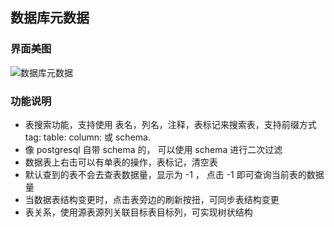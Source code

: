 ## 数据库元数据

### 界面美图

![数据库元数据](C:\Users\091795960\Desktop\sanritools2.0\数据库元数据.png)

### 功能说明 

* 表搜索功能，支持使用 表名，列名，注释，表标记来搜索表，支持前缀方式 tag: table: column:  或 schema.  
* 像 postgresql 自带 schema 的， 可以使用 schema 进行二次过滤
* 数据表上右击可以有单表的操作，表标记，清空表
* 默认查到的表不会去查表数据量，显示为 -1 ， 点击 -1 即可查询当前表的数据量
* 当数据表结构变更时，点击表旁边的刷新按扭，可同步表结构变更 
* 表关系，使用源表源列关联目标表目标列，可实现树状结构

